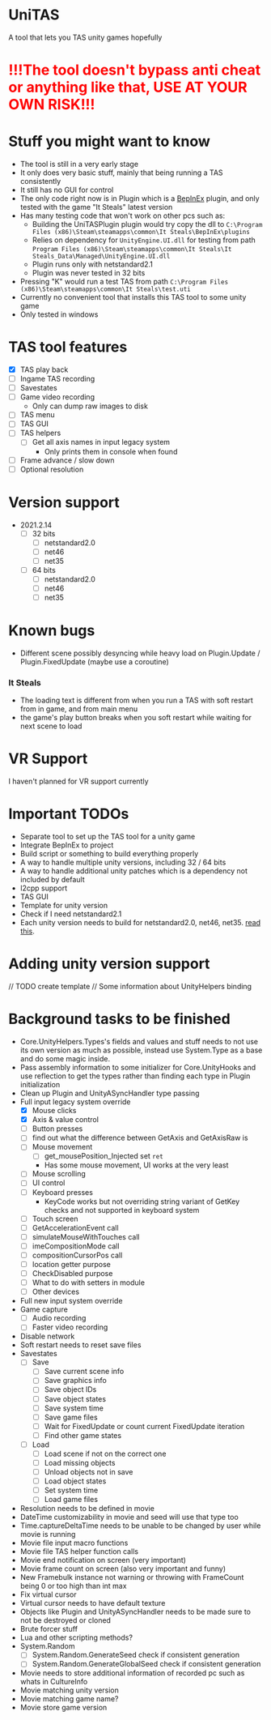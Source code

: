 # UniTAS
A tool that lets you TAS unity games hopefully

# <span style="color:red">!!!The tool doesn't bypass anti cheat or anything like that, USE AT YOUR OWN RISK!!!</span>

# Stuff you might want to know
- The tool is still in a very early stage
- It only does very basic stuff, mainly that being running a TAS consistently
- It still has no GUI for control
- The only code right now is in Plugin which is a [BepInEx](https://docs.bepinex.dev/master/) plugin, and only tested with the game "It Steals" latest version
- Has many testing code that won't work on other pcs such as:
  - Building the UniTASPlugin plugin would try copy the dll to `C:\Program Files (x86)\Steam\steamapps\common\It Steals\BepInEx\plugins`
  - Relies on dependency for `UnityEngine.UI.dll` for testing from path `Program Files (x86)\Steam\steamapps\common\It Steals\It Steals_Data\Managed\UnityEngine.UI.dll`
  - Plugin runs only with netstandard2.1
  - Plugin was never tested in 32 bits
- Pressing "K" would run a test TAS from path `C:\Program Files (x86)\Steam\steamapps\common\It Steals\test.uti`
- Currently no convenient tool that installs this TAS tool to some unity game
- Only tested in windows

# TAS tool features
- [x] TAS play back
- [ ] Ingame TAS recording
- [ ] Savestates
- [ ] Game video recording
  - Only can dump raw images to disk 
- [ ] TAS menu
- [ ] TAS GUI
- [ ] TAS helpers
  - [ ] Get all axis names in input legacy system
    - Only prints them in console when found
- [ ] Frame advance / slow down
- [ ] Optional resolution

# Version support
- 2021.2.14
  - [ ] 32 bits
    - [ ] netstandard2.0
    - [ ] net46
    - [ ] net35
  - [ ] 64 bits
    - [ ] netstandard2.0
    - [ ] net46
    - [ ] net35

# Known bugs
- Different scene possibly desyncing while heavy load on Plugin.Update / Plugin.FixedUpdate (maybe use a coroutine)
### It Steals
- The loading text is different from when you run a TAS with soft restart from in game, and from main menu
- the game's play button breaks when you soft restart while waiting for next scene to load

# VR Support
I haven't planned for VR support currently

# Important TODOs
- Separate tool to set up the TAS tool for a unity game
- Integrate BepInEx to project
- Build script or something to build everything properly
- A way to handle multiple unity versions, including 32 / 64 bits
- A way to handle additional unity patches which is a dependency not included by default
- l2cpp support
- TAS GUI
- Template for unity version
- Check if I need netstandard2.1
- Each unity version needs to build for netstandard2.0, net46, net35. [read this](https://docs.microsoft.com/en-us/nuget/create-packages/multiple-target-frameworks-project-file).

# Adding unity version support
// TODO create template
// Some information about UnityHelpers binding

# Background tasks to be finished
- Core.UnityHelpers.Types's fields and values and stuff needs to not use its own version as much as possible, instead use System.Type as a base and do some magic inside.
- Pass assembly information to some initializer for Core.UnityHooks and use reflection to get the types rather than finding each type in Plugin initialization
- Clean up Plugin and UnityASyncHandler type passing
- Full input legacy system override
  - [x] Mouse clicks
  - [x] Axis & value control
  - [ ] Button presses
  - [ ] find out what the difference between GetAxis and GetAxisRaw is
  - [ ] Mouse movement
    - [ ] get_mousePosition_Injected set `ret`
    - Has some mouse movement, UI works at the very least
  - [ ] Mouse scrolling
  - [ ] UI control
  - [ ] Keyboard presses
    - KeyCode works but not overriding string variant of GetKey checks and not supported in keyboard system
  - [ ] Touch screen
  - [ ] GetAccelerationEvent call
  - [ ] simulateMouseWithTouches call
  - [ ] imeCompositionMode call
  - [ ] compositionCursorPos call
  - [ ] location getter purpose
  - [ ] CheckDisabled purpose
  - [ ] What to do with setters in module
  - [ ] Other devices
- Full new input system override
- Game capture
  - [ ] Audio recording
  - [ ] Faster video recording
- Disable network
- Soft restart needs to reset save files
- Savestates
  - [ ] Save
    - [ ] Save current scene info
    - [ ] Save graphics info
    - [ ] Save object IDs
    - [ ] Save object states
    - [ ] Save system time
    - [ ] Save game files
    - [ ] Wait for FixedUpdate or count current FixedUpdate iteration
    - [ ] Find other game states
  - [ ] Load
    - [ ] Load scene if not on the correct one
    - [ ] Load missing objects
    - [ ] Unload objects not in save
    - [ ] Load object states
    - [ ] Set system time
    - [ ] Load game files
- Resolution needs to be defined in movie
- DateTime customizability in movie and seed will use that type too
- Time.captureDeltaTime needs to be unable to be changed by user while movie is running
- Movie file input macro functions
- Movie file TAS helper function calls
- Movie end notification on screen (very important)
- Movie frame count on screen (also very important and funny)
- New Framebulk instance not warning or throwing with FrameCount being 0 or too high than int max
- Fix virtual cursor
- Virtual cursor needs to have default texture
- Objects like Plugin and UnityASyncHandler needs to be made sure to not be destroyed or cloned
- Brute forcer stuff
- Lua and other scripting methods?
- System.Random
  - [ ] System.Random.GenerateSeed check if consistent generation
  - [ ] System.Random.GenerateGlobalSeed check if consistent generation
- Movie needs to store additional information of recorded pc such as whats in CultureInfo
- Movie matching unity version
- Movie matching game name?
- Movie store game version